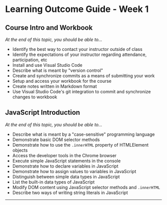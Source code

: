 # Learning Outcome Guide - Week 1

## Course Intro and Workbook

*At the end of this topic, you should be able to...*

- Identify the best way to contact your instructor outside of class
- Identify the expectations of your instructor regarding attendance, participation, etc
- Install and use Visual Studio Code
- Describe what is meant by "version control"
- Create and synchronize commits as a means of submitting your work
- Setup and access your workbook for the course
- Create notes written in Markdown format
- Use Visual Studio Code's git integration to commit and synchronize changes to workbook

## JavaScript Introduction

*At the end of this topic, you should be able to...*

- Describe what is meant by a "case-sensitive" programming language
- Demonstrate basic DOM selector methods
- Demonstrate how to use the `.innerHTML` property of HTMLElement objects
- Access the developer tools in the Chrome browser
- Execute simple JavaScript statements in the console
- Demonstrate how to declare variables in JavaScript
- Demonstrate how to assign values to variables in JavaScript
- Distinguish between simple data types in JavaScript
- List the built-in data types of JavaScript
- Modify DOM content using JavaScript selector methods and `.innerHTML`
- Describe two ways of writing string literals in JavaScript

----
